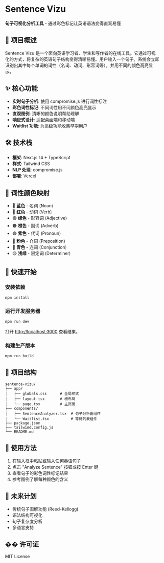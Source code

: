 # Sentence Vizu

**句子可视化分析工具** - 通过彩色标记让英语语法变得直观易懂

## 🚀 项目概述

Sentence Vizu 是一个面向英语学习者、学生和写作者的在线工具。它通过可视化的方式，将复杂的英语句子结构变得清晰易懂。用户输入一个句子，系统会立即识别出其中每个单词的词性（名词、动词、形容词等），并用不同的颜色高亮显示。

## ✨ 核心功能

- **实时句子分析**: 使用 compromise.js 进行词性标注
- **彩色词性标记**: 不同词性用不同颜色高亮显示
- **直观图例**: 清晰的颜色说明帮助理解
- **响应式设计**: 适配桌面端和移动端
- **Waitlist 功能**: 为高级功能收集早期用户

## 🛠️ 技术栈

- **框架**: Next.js 14 + TypeScript
- **样式**: Tailwind CSS
- **NLP 处理**: compromise.js
- **部署**: Vercel

## 🎨 词性颜色映射

- 🔵 **蓝色** - 名词 (Noun)
- 🔴 **红色** - 动词 (Verb)
- 🟢 **绿色** - 形容词 (Adjective)
- 🟠 **橙色** - 副词 (Adverb)
- 🟣 **紫色** - 代词 (Pronoun)
- 🩷 **粉色** - 介词 (Preposition)
- 🩵 **青色** - 连词 (Conjunction)
- 🟡 **浅绿** - 限定词 (Determiner)

## 🚀 快速开始

### 安装依赖

```bash
npm install
```

### 运行开发服务器

```bash
npm run dev
```

打开 [http://localhost:3000](http://localhost:3000) 查看结果。

### 构建生产版本

```bash
npm run build
```

## 📁 项目结构

```
sentence-vizu/
├── app/
│   ├── globals.css      # 全局样式
│   ├── layout.tsx       # 根布局
│   └── page.tsx         # 主页面
├── components/
│   ├── SentenceAnalyzer.tsx  # 句子分析器组件
│   └── Waitlist.tsx          # 等待列表组件
├── package.json
├── tailwind.config.js
└── README.md
```

## 🎯 使用方法

1. 在输入框中粘贴或输入任何英语句子
2. 点击 "Analyze Sentence" 按钮或按 Enter 键
3. 查看句子的彩色词性标记结果
4. 参考图例了解每种颜色的含义

## 🔮 未来计划

- 传统句子图解功能 (Reed-Kellogg)
- 语法结构可视化
- 句子复杂度分析
- 多语言支持

## �� 许可证

MIT License 